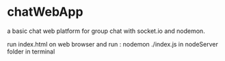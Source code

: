 # chatWebApp

a basic chat web platform for group chat with socket.io and nodemon.

run index.html on web browser and run : nodemon ./index.js in nodeServer folder in terminal

